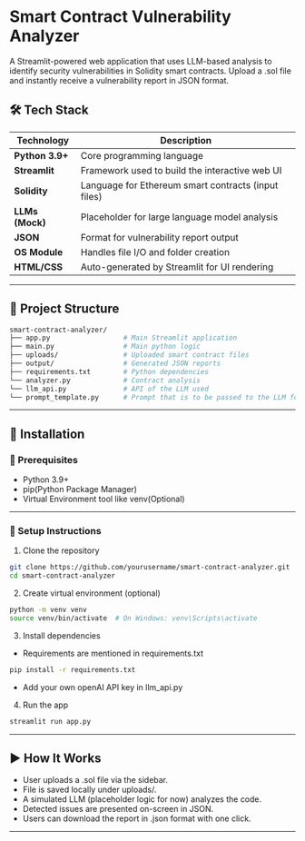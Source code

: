# Smart Contract Vulnerability Analyzer
A Streamlit-powered web application that uses LLM-based analysis to identify security vulnerabilities in Solidity smart contracts. Upload a .sol file and instantly receive a vulnerability report in JSON format.

## 🛠️ Tech Stack

| Technology      | Description                                                     |
|-----------------|-----------------------------------------------------------------|
| **Python 3.9+** | Core programming language                                       |
| **Streamlit**   | Framework used to build the interactive web UI                  |
| **Solidity**    | Language for Ethereum smart contracts (input files)             |
| **LLMs (Mock)** | Placeholder for large language model analysis                   |
| **JSON**        | Format for vulnerability report output                          |
| **OS Module**   | Handles file I/O and folder creation                            |
| **HTML/CSS**    | Auto-generated by Streamlit for UI rendering                    |

---

## 📂 Project Structure
```bash
smart-contract-analyzer/
├── app.py                  # Main Streamlit application
├── main.py                 # Main python logic
├── uploads/                # Uploaded smart contract files
├── output/                 # Generated JSON reports
├── requirements.txt        # Python dependencies
└── analyzer.py             # Contract analysis
└── llm_api.py              # API of the LLM used
└── prompt_template.py      # Prompt that is to be passed to the LLM for desired results
```
---
## 🚀 Installation
### 🔧 Prerequisites
- Python 3.9+
- pip(Python Package Manager)
- Virtual Environment tool like venv(Optional)
---
### 🧩 Setup Instructions
1. Clone the repository
```bash
git clone https://github.com/yourusername/smart-contract-analyzer.git
cd smart-contract-analyzer
```
2. Create virtual environment (optional)
```bash
python -m venv venv
source venv/bin/activate  # On Windows: venv\Scripts\activate
```
3. Install dependencies
- Requirements are mentioned in requirements.txt
```bash
pip install -r requirements.txt
```
- Add your own openAI API key in llm_api.py
4. Run the app
```bash
streamlit run app.py
```
---
## ▶️ How It Works
- User uploads a .sol file via the sidebar.
- File is saved locally under uploads/.
- A simulated LLM (placeholder logic for now) analyzes the code.
- Detected issues are presented on-screen in JSON.
- Users can download the report in .json format with one click.
---













